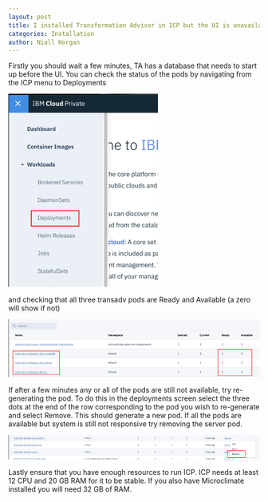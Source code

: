 ```yaml
---
layout: post
title: I installed Transformation Advisor in ICP but the UI is unavailable.
categories: Installation
author: Niall Horgan
---
```


Firstly you should wait a few minutes, TA has a database that needs to start up before the UI. You can check the status of the pods by navigating from the ICP menu to Deployments 

![pic1](/_assets/depmenu.png)

and checking that all three transadv pods are Ready and Available (a zero will show if not)

![pic2](/_assets/deps.png)

If after a few minutes any or all of the pods are still not available, try re-generating the pod. To do this in the deployments screen select the three dots at the end of the row corresponding to the pod you wish to re-generate and select Remove. This should generate a new pod. If all the pods are available but system is still not responsive try removing the server pod.

![pic3](/_assets/deps2.png)

Lastly ensure that you have enough resources to run ICP. ICP needs at least 12 CPU and 20 GB RAM for it to be stable. If you also have Microclimate installed you will need 32 GB of RAM.
